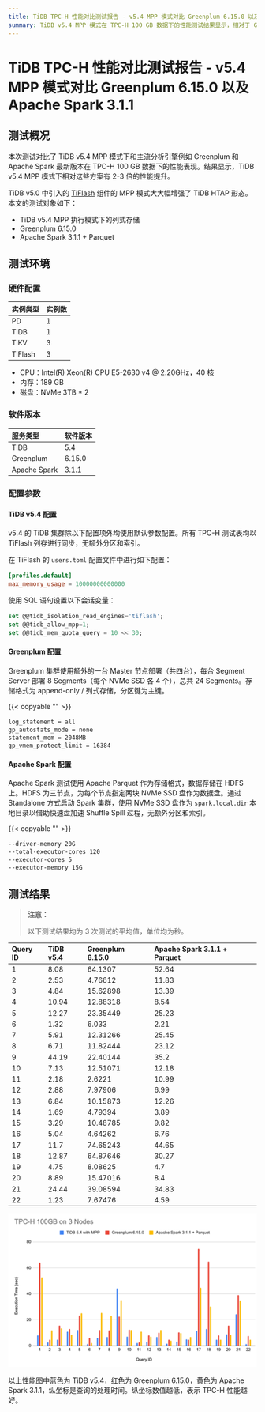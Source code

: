 ```yaml
---
title: TiDB TPC-H 性能对比测试报告 - v5.4 MPP 模式对比 Greenplum 6.15.0 以及 Apache Spark 3.1.1
summary: TiDB v5.4 MPP 模式在 TPC-H 100 GB 数据下的性能测试结果显示，相对于 Greenplum 6.15.0 和 Apache Spark 3.1.1，有 2-3 倍的性能提升。测试环境包括 TiDB v5.4 MPP、Greenplum 6.15.0 和 Apache Spark 3.1.1 + Parquet。测试结果显示 TiDB v5.4 在各个查询中的处理时间明显低于其他两者，表现更优。
---
```


# TiDB TPC-H 性能对比测试报告 - v5.4 MPP 模式对比 Greenplum 6.15.0 以及 Apache Spark 3.1.1

## 测试概况

本次测试对比了 TiDB v5.4 MPP 模式下和主流分析引擎例如 Greenplum 和 Apache Spark 最新版本在 TPC-H 100 GB 数据下的性能表现。结果显示，TiDB v5.4 MPP 模式下相对这些方案有 2-3 倍的性能提升。

TiDB v5.0 中引入的 [TiFlash](/tiflash/tiflash-overview.md) 组件的 MPP 模式大大幅增强了 TiDB HTAP 形态。本文的测试对象如下：

+ TiDB v5.4 MPP 执行模式下的列式存储
+ Greenplum 6.15.0
+ Apache Spark 3.1.1 + Parquet

## 测试环境

### 硬件配置

|  实例类型  |  实例数  |
|:----------|:----------|
| PD        | 1 |
| TiDB     | 1 |
| TiKV     | 3 |
| TiFlash   | 3 |

+ CPU：Intel(R) Xeon(R) CPU E5-2630 v4 @ 2.20GHz，40 核
+ 内存：189 GB
+ 磁盘：NVMe 3TB * 2

### 软件版本

| 服务类型   | 软件版本   |
|:----------|:-----------|
| TiDB      | 5.4        |
| Greenplum   |  6.15.0  |
| Apache Spark | 3.1.1   |

### 配置参数

#### TiDB v5.4 配置

v5.4 的 TiDB 集群除以下配置项外均使用默认参数配置。所有 TPC-H 测试表均以 TiFlash 列存进行同步，无额外分区和索引。

在 TiFlash 的 `users.toml` 配置文件中进行如下配置：

```toml
[profiles.default]
max_memory_usage = 10000000000000
```

使用 SQL 语句设置以下会话变量：

```sql
set @@tidb_isolation_read_engines='tiflash';
set @@tidb_allow_mpp=1;
set @@tidb_mem_quota_query = 10 << 30;
```

#### Greenplum 配置

Greenplum 集群使用额外的一台 Master 节点部署（共四台），每台 Segment Server 部署 8 Segments（每个 NVMe SSD 各 4 个），总共 24 Segments。存储格式为 append-only / 列式存储，分区键为主键。

{{< copyable "" >}}

```
log_statement = all
gp_autostats_mode = none
statement_mem = 2048MB
gp_vmem_protect_limit = 16384
```

#### Apache Spark 配置

Apache Spark 测试使用 Apache Parquet 作为存储格式，数据存储在 HDFS 上。HDFS 为三节点，为每个节点指定两块 NVMe SSD 盘作为数据盘。通过 Standalone 方式启动 Spark 集群，使用 NVMe SSD 盘作为 `spark.local.dir` 本地目录以借助快速盘加速 Shuffle Spill 过程，无额外分区和索引。

{{< copyable "" >}}

```
--driver-memory 20G
--total-executor-cores 120
--executor-cores 5
--executor-memory 15G
```

## 测试结果

> **注意：**
>
> 以下测试结果均为 3 次测试的平均值，单位均为秒。

| Query ID |  TiDB v5.4  |  Greenplum 6.15.0 |  Apache Spark 3.1.1 + Parquet |
| :-------- | :----------- | :------------ | :-------------- |
| 1       |    8.08   |      64.1307  |      52.64   |
| 2       |    2.53   |      4.76612  |      11.83   |
| 3       |    4.84   |      15.62898  |      13.39  |
| 4       |    10.94  |  12.88318    |      8.54     |
| 5       |   12.27    | 23.35449    |      25.23    |
| 6       |    1.32    |   6.033     |      2.21     |
| 7       |    5.91    |   12.31266  |      25.45    |
| 8       |    6.71    |   11.82444  |      23.12    |
| 9       |   44.19    |   22.40144  |       35.2    |
| 10      |    7.13    |   12.51071  |      12.18    |
| 11      |    2.18    |  2.6221     |      10.99    |
| 12      |    2.88    |   7.97906   |      6.99     |
| 13      |    6.84    |   10.15873  |      12.26    |
| 14      |    1.69    |   4.79394   |       3.89    |
| 15      |   3.29     |   10.48785  |       9.82    |
| 16      |    5.04    |   4.64262   |       6.76    |
| 17      |   11.7     |   74.65243  |      44.65    |
| 18      |   12.87    |   64.87646  |      30.27    |
| 19      |    4.75    |   8.08625   |        4.7    |
| 20      |    8.89    |   15.47016  |        8.4    |
| 21      |   24.44    |   39.08594  |      34.83    |
| 22      |    1.23    |   7.67476   |       4.59    |

![TPC-H](/media/tidb-v5.4-tpch-100-vs-gp-spark.png)

以上性能图中蓝色为 TiDB v5.4，红色为 Greenplum 6.15.0，黄色为 Apache Spark 3.1.1，纵坐标是查询的处理时间。纵坐标数值越低，表示 TPC-H 性能越好。
